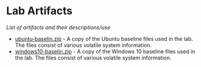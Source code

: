 # Lab Artifacts
_List of artifacts and their descriptions/use_

 - [ubuntu-baselin.zip](./ubuntu-baseline.zip) - A copy of the Ubuntu baseline files used in the lab. The files consist of various volatile system information.
 - [windows10-baselin.zip](./windows10-baseline.zip) - A copy of the Windows 10 baseline files used in the lab. The files consist of various volatile system information.